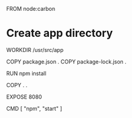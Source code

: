 FROM node:carbon

# Create app directory
WORKDIR /usr/src/app

COPY package.json .
COPY package-lock.json .

RUN npm install

COPY . .

EXPOSE 8080

CMD [ "npm", "start" ]

